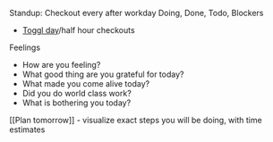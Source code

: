 
Standup: Checkout every after workday
Doing, Done, Todo, Blockers
- [Toggl day](https://track.toggl.com/reports/summary/6878663)/half hour checkouts

Feelings
- How are you feeling?
- What good thing are you grateful for today?
- What made you come alive today?
- Did you do world class work?
- What is bothering you today?

[[Plan tomorrow]] - visualize exact steps you will be doing, with time estimates
